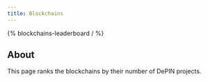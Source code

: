 ```yaml
---
title: Blockchains
---
```


{% blockchains-leaderboard / %}

## About

This page ranks the blockchains by their number of DePIN projects.
